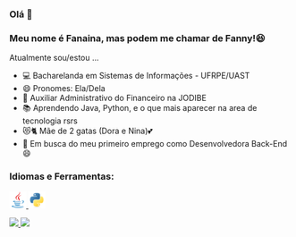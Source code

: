 ### Olá 👋
### Meu nome é Fanaina, mas podem me chamar de Fanny!😆

Atualmente sou/estou ...
- 💻 Bacharelanda em Sistemas de Informações - UFRPE/UAST
- 😄 Pronomes: Ela/Dela
- 🔭 Auxiliar Administrativo do Financeiro na JODIBE
- 📚 Aprendendo Java, Python, e o que mais aparecer na area de tecnologia rsrs
- 😻🐈 Mãe de 2 gatas (Dora e Nina)💕
- 💼 Em busca do meu primeiro emprego como Desenvolvedora Back-End 😄



<h3 align="left">Idiomas e Ferramentas:</h3><p align="left">

<a href="https://www.java.com" target="_blank" rel="noreferrer"> <img src="https://raw.githubusercontent.com/devicons/devicon/master/icons/java/java-original.svg" alt="java" width="30" height="30"/> </a> <a href="https://www.python.org" target="_blank" rel="noreferrer"> <img src="https://raw.githubusercontent.com/devicons/devicon/master/icons/python/python-original.svg" alt="python" width="30" height="30"/> </a> </p>

<div align="left">
  <a href="https://github.com/fanainaalves">
  <img height="180em" src="https://github-readme-stats.vercel.app/api?username=fanainaalves&show_icons=true&theme=blank&include_all_commits=true&count_private=true"/>
  <img height="180em" src="https://github-readme-stats.vercel.app/api/top-langs/?username=fanainaalves&layout=compact&langs_count=7&theme=blank"/>
</div>
